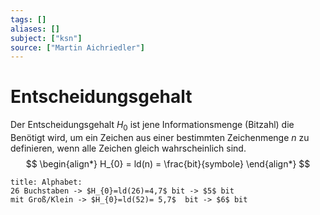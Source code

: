 ```yaml
---
tags: []
aliases: []
subject: ["ksn"]
source: ["Martin Aichriedler"]
---
```


# Entscheidungsgehalt
Der Entscheidungsgehalt $H_{0}$ ist jene Informationsmenge (Bitzahl) die Benötigt wird, um ein Zeichen aus einer bestimmten Zeichenmenge $n$ zu definieren, wenn alle Zeichen gleich wahrscheinlich sind.
$$
\begin{align*}
H_{0} = ld(n) = \frac{bit}{symbole}
\end{align*}
$$
```ad-example
title: Alphabet:
26 Buchstaben -> $H_{0}=ld(26)=4,7$ bit -> $5$ bit
mit Groß/Klein -> $H_{0}=ld(52)= 5,7$  bit -> $6$ bit
```